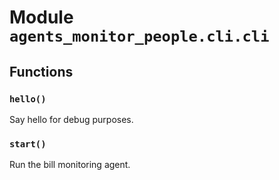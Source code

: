 # Module `agents_monitor_people.cli.cli`

## Functions

### `hello()`

Say hello for debug purposes.

### `start()`

Run the bill monitoring agent.
